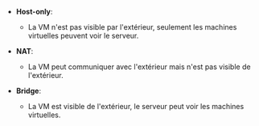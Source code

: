 - **Host-only**:
  - La VM n'est pas visible par l'extérieur, seulement les machines virtuelles peuvent voir le serveur.
  
- **NAT**:
  - La VM peut communiquer avec l'extérieur mais n'est pas visible de l'extérieur.
  
- **Bridge**:
  - La VM est visible de l'extérieur, le serveur peut voir les machines virtuelles.
